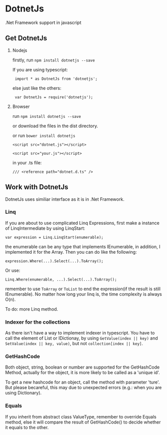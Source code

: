 # DotnetJs
.Net Framework support in javascript

## Get DotnetJs

1. Nodejs

    firstly, run ```npm install dotnetjs --save``` 

    If you are using typescript: 

        import * as DotnetJs from 'dotnetjs';

    else just like the others: 

        var DotnetJs = require('dotnetjs');

2. Browser

    run ```npm install dotnetjs --save``` 
    
    or download the files in the dist directory.
    
    or run ```bower install dotnetjs```

    ```<script src="dotnet.js"></script>```

    ```<script src="your.js"></script>```

    in your .ts file: 
    
    ```/// <reference path="dotnet.d.ts" />```
    
## Work with DotnetJs

DotnetJs uses similiar interface as it is in .Net Framework.

### Linq

If you are about to use complicated Linq Expressions, first make a instance of LinqIntermediate by using LinqStart:

    var expression = Linq.LinqStart(enumerable);
    
the enumerable can be any type that implements IEnumerable, in addition, I implemented it for the Array. Then you can do like the following:

    expression.Where(...).Select(...).ToArray();

Or use:

    Linq.Where(enumerable, ...).Select(...).ToArray();
    
remember to use ```ToArray``` or ```ToList``` to end the expression(if the result is still IEnumerable). No matter how long your linq is, the time complexity is always O(n).

To do: more Linq method.

### Indexer for the collections

As there isn't have a way to implement indexer in typescript. You have to call the element of List or IDictionay, by using ```GetValue(index || key)``` and ```SetValue(index || key, value)```, but not ```collection[index || key]```.

### GetHashCode

Both object, string, boolean or number are supported for the GetHashCode Method, actually for the object, it is more likely to be called as a 'unique id'.

To get a new hashcode for an object, call the method with parameter 'ture'. But please becareful, this may due to unexpected errors (e.g.: when you are using Dictionary).

### Equals

If you inherit from abstract class ValueType, remember to override Equals method, else it will compare the result of GetHashCode() to decide whether it equals to the other. 

